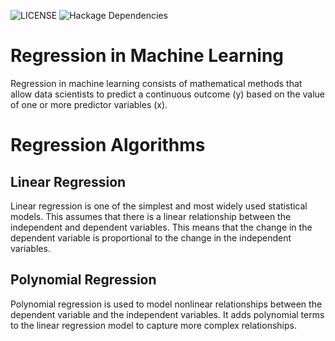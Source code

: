 ![LICENSE](https://img.shields.io/badge/license-MIT-blue.svg)
![Hackage Dependencies](https://img.shields.io/hackage-deps/v/:packageName)
# Regression in Machine Learning
Regression in machine learning consists of mathematical methods that allow data scientists to predict a continuous outcome (y) based on the value of one or more predictor variables (x).

# Regression Algorithms
## Linear Regression
Linear regression is one of the simplest and most widely used statistical models. This assumes that there is a linear relationship between the independent and dependent variables. This means that the change in the dependent variable is proportional to the change in the independent variables.
## Polynomial Regression
Polynomial regression is used to model nonlinear relationships between the dependent variable and the independent variables. It adds polynomial terms to the linear regression model to capture more complex relationships.